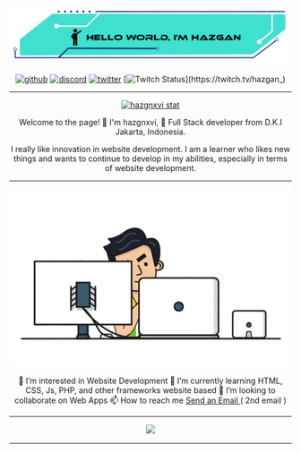 [![img](./assets/img/header%20github.png)](https://github.com/hazgnxvi)
   

<div align="center">

[![github](https://img.shields.io/github/followers/hazgan25?label=hazgan25&style=social)](https://github.com/hazgan25)
[![discord](https://img.shields.io/static/v1?logo=discord&label=hazgan_&message=chat&color=36393f&style=social)](https://discordapp.com/users/428460899171434497)
[![twitter](https://img.shields.io/twitter/follow/hazgan_?label=hazgan_&style=social)](https://twitter.com/intent/follow?screen_name=hazgan_&tw_p=followbutton)
[![Twitch Status](https://img.shields.io/twitch/status/hazgan_?style=social&label=hazgan_)](https://twitch.tv/hazgan_)

    
</div>

---

<div align="center">

[![hazgnxvi stat](https://github-readme-stats.vercel.app/api?username=hazgan12&show_icons=true&theme=chartreuse-dark)](https://github.com/hazgan12)

</div>

<div align="center">
Welcome to the page! 👋 I'm hazgnxvi, 👀 Full Stack developer from D.K.I Jakarta, Indonesia.

I really like innovation in website development. I am a learner who likes new things and wants to continue to develop in my abilities, especially in terms of website development.
</div>

---

<div align="center">

[![gif](./assets/gif/programmer.gif)](https://github.com/hazgan12)
</div>


<div align="center">
👀 I’m interested in Website Development
🌱 I’m currently learning HTML, CSS, Js, PHP, and other frameworks website based
💞️ I’m looking to collaborate on Web Apps
📫 How to reach me <a href="mailto:hazgnxvixv@gmail.com">Send an Email </a>( 2nd email )

---

<img src="https://github-readme-stats.vercel.app/api/top-langs/?username=hazgan12&layout=compact" />

</div>

---

<!-- source gif = https://tenor.com/view/programmer-gif-19019116 -->

<!-- -
HaZG8n/HaZG8n is a ✨ special ✨ repository because its `README.md` (this file) appears on your GitHub profile.
You can click the Preview link to take a look at your changes.
- -->

